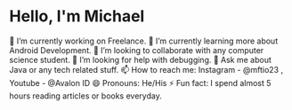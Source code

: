 # Hello, I'm Michael

🔭 I’m currently working on Freelance.
🌱 I’m currently learning more about Android Development.
👯 I’m looking to collaborate with any computer science student.
🤔 I’m looking for help with debugging.
💬 Ask me about Java or any tech related stuff.
📫 How to reach me: Instagram - @mftio23 , Youtube - @Avalon ID
😄 Pronouns: He/His
⚡ Fun fact: I spend almost 5 hours reading articles or books everyday.
